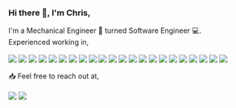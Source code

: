 ### Hi there 👋, I'm Chris,
 I'm a Mechanical Engineer :nut_and_bolt: turned Software Engineer 💻. <br>
 Experienced working
 in, <br> <br>
 <img src="https://img.shields.io/badge/JavaScript-323330?style=for-the-badge&logo=javascript&logoColor=F7DF1E" />
 <img src="https://img.shields.io/badge/Ruby-CC342D?style=for-the-badge&logo=ruby&logoColor=white" />
 <img src="https://img.shields.io/badge/C%2B%2B-00599C?style=for-the-badge&logo=c%2B%2B&logoColor=white" />
 <img src="https://img.shields.io/badge/PostgreSQL-316192?style=for-the-badge&logo=postgresql&logoColor=white" />
 <img src="https://img.shields.io/badge/MongoDB-4EA94B?style=for-the-badge&logo=mongodb&logoColor=white" />
 <img src="https://img.shields.io/badge/Node.js-339933?style=for-the-badge&logo=nodedotjs&logoColor=white" />
 <img src="https://img.shields.io/badge/npm-CB3837?style=for-the-badge&logo=npm&logoColor=white" />
 <img src="https://img.shields.io/badge/Express.js-000000?style=for-the-badge&logo=express&logoColor=white" />
 <img src="https://img.shields.io/badge/React-20232A?style=for-the-badge&logo=react&logoColor=61DAFB" />
 <img src="https://img.shields.io/badge/Redux-593D88?style=for-the-badge&logo=redux&logoColor=white" />
 <img src="https://img.shields.io/badge/Material--UI-0081CB?style=for-the-badge&logo=material-ui&logoColor=white" />
 <img src="https://img.shields.io/badge/React_Router-CA4245?style=for-the-badge&logo=react-router&logoColor=white" />
 <img src="https://img.shields.io/badge/jQuery-0769AD?style=for-the-badge&logo=jquery&logoColor=white" />
 <img src="https://img.shields.io/badge/Ruby_on_Rails-CC0000?style=for-the-badge&logo=ruby-on-rails&logoColor=white" />
 <img src="https://img.shields.io/badge/next.js-000000?style=for-the-badge&logo=nextdotjs&logoColor=white" />
 <img src="https://img.shields.io/badge/Git-F05032?style=for-the-badge&logo=git&logoColor=white" />
 <img src="https://img.shields.io/badge/Postman-FF6C37?style=for-the-badge&logo=Postman&logoColor=white" />
 <img src="https://img.shields.io/badge/Chart.js-FF6384?style=for-the-badge&logo=chartdotjs&logoColor=white" />
 <img src="https://img.shields.io/badge/Heroku-430098?style=for-the-badge&logo=heroku&logoColor=white" />
 <img src="https://img.shields.io/badge/next.js-000000?style=for-the-badge&logo=nextdotjs&logoColor=white" />
 <img src="https://img.shields.io/badge/HTML5-E34F26?style=for-the-badge&logo=html5&logoColor=white" />
 <img src="https://img.shields.io/badge/CSS3-1572B6?style=for-the-badge&logo=css3&logoColor=white" />
<!-- Before I worked as a mechanical engineer at an ex-manhattan project site, a researcher at an island volcanology station, a field engineer at a chemical weapons destruction facility, an attendant at a Spanish surf hotel, and now as a software developer -->
📥  Feel free to reach out at, <br><br>
<a href="https://www.linkedin.com/in/christopher-vidic/"><img src="https://img.shields.io/badge/LinkedIn-0077B5?style=for-the-badge&logo=linkedin&logoColor=white" /></a> <a href = "mailto: chrisvidic.cv@gmail.com"><img src="https://img.shields.io/badge/Gmail-D14836?style=for-the-badge&logo=gmail&logoColor=white" /></a>
<br>
<br>
<!-- Or check out some of my projects below,
- <a href="https://github.com/ctvidic/Streve">Streve</a>, an full-stack clone of the popular fitness application Strava :running:
- <a href="https://github.com/ctvidic/AvySim">AvySim</a>, a Javascript/HTML Canvas based avalanche visualization tool :snowboarder: -->

